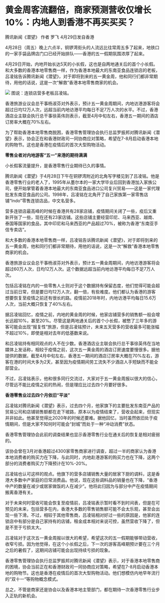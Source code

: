 # 黄金周客流翻倍，商家预测营收仅增长10%：内地人到香港不再买买买？

腾讯新闻《潜望》 作者 罗飞 4月29日发自香港

4月28日（周五）晚上六点半，铜锣湾街头的人流远比往常周五多了起来，地铁口的一家手袋品牌店门口已经开始排队——香港的五一假期氛围浓厚了起来。

4月29日开始，内地开始长达5天的小长假，这也是自两地通关后的首个小长假。和大多数的香港本地零售商一样，作为香港本地最大的东南亚食品连锁店的老板，吕凌铭告诉腾讯新闻《潜望》，对于即将到来的五一黄金周，他和同行们都非常期待，用他的话说，这是一次“解救”香港本地零售商家的机会。

![](https://inews.gtimg.com/om_bt/O0t1p46-ZXdqJCY6FM_c4dbnzkya1qFm8ly-lvB04JiiYAA/1000)
图说：连锁店营多老板吕凌铭。

香港旅游业议会总干事杨淑芬对外表示，预计五一黄金周期间，内地访港游客将会超过日均12万人次，远超当前内地访港平均每日不足7万人次的水平。不过，香港酒店业主联会执行总干事徐英伟则表示，截至4月中旬左右，香港五一期间的酒店订房率大概在70%左右。

为了帮助香港本地零售商脱困，香港零售管理协会执行总监罗振邦对腾讯新闻《潜望》表示，协会正在和香港财政司一同协商应对策略，希望在7-8月启动香港本地的购物节。这也是香港在疫情后的首次大型购物活动。

**零售业者对内地游客“五一”来港的期待满满**

小长假客流量提升，是香港零售行业期待已久的事情。

腾讯新闻《潜望》于4月28日下午在铜锣湾附近的北角写字楼见到了吕凌铭。他是香港零售行业的老人了，1995年从墨尔本的一家大学毕业后回到香港加入家族公司，便开始掌管着香港本地最大的东南亚食品进口公司复兴贸易——这是一家代理批发东南亚食品的公司。1998年，吕凌铭在北角开了自己家族第一家零售店铺“Indo”零售连锁店品，中文名营多。

营多连锁店最高峰的时候在香港共有28家店铺，疫情期间关闭了一些，疫后又重新开张了一些，现在还有23家店铺。这些店铺主要经营印尼、马来西亚、越南、泰国等国家的食品，其中印尼和马来西亚的产品超过70%，被称为香港“东南亚手信专卖店”。

和大多数的香港本地零售商一样，吕凌铭告诉腾讯新闻《潜望》，对于即将到来的五一黄金周，他和同行们都非常期待，用他的话说，这是一次“解救”香港本地零售商家的机会。

香港旅游业议会总干事杨淑芬对外表示，预计五一黄金周期间，内地访港游客将会超过60万人次，日均12万人次。这个数据远超当前内地访港平均每日不足7万人次。

包括吕凌铭在内的一些零售人士则对于这个数据持有保留态度，他们觉得可能会超过当前日常，但是要日均12万人次，翻一倍，有些难度。他们都认为香港的游客想要恢复至疫情之前还有很长的路。疫情前2018年时，内地访港平均每日15.6万人次，当前大概只恢复了40%左右。

据吕凌铭回忆，疫情之前，内地的黄金周的时候，他家店铺营多的销售额一般会增长远超10%，甚至20%。尽管这是两地通关后的首个小长假，被憋了三年多的游客可能会出现“报复性”旅游，但是吕凌铭预计，未来五天营多的营收最多可能涨幅不超过10%，即使是相对去年的低基数来说。

和吕凌铭持有相同观点的人不在少数。香港酒店业主联会执行总干事徐英伟在当地媒体上发话称，相较于疫情之前，这次五一黄金周的酒店订房速度要慢很多。据他提供的数据，截至4月中旬左右，香港五一期间的酒店订房率大概在70%左右，游客在港的时间大多为2天，甚至因为疫情期间劳工流失不少酒店人手短缺而不能全部营业。

不过，吕凌铭表示，他和很多同行交流过，大家对于五一黄金周报以很大的信心，尽管远不能比疫情之前的热闹，但是理应比过去四个月要好很多。

**香港零售业过去四个月依旧“平淡”**

吕凌铭对腾讯新闻《潜望》表示，过去四个月，他家旗下的主要批发东南亚产品的贸易公司和店铺销售额都在走下坡路，原本以为疫情结束了，营收会起来，但现实并非如此。他甚至觉得比2020年的时候还要难。据他回忆，当时虽然依旧处于疫情期间，但是大家不知何时可能会“封城”而处于一种“冲动消费”状态。

香港零售管理协会此前的调查结果也显示香港零售行业在通关后的恢复是相对疲弱的。

该协会曾在3月对香港超过4300家零售商家进行调查，超过一半的商家认为香港本地消费者的购买力在下降，与此同时，内地赴港游客的购买力也在下降，这两个部分的消费者购买力下降预计在10%-20%。

吕凌铭也认可这样的观点。他旗下的营多店铺销售大量的居家下厨的调料，这是香港大多数中产家庭的日常消费品。他说，现在这些调料品的销量也在下降，“香港中产的数量在减少或居家做饭的人在减少”。他将此归因为与部分中产在疫情期间搬离香港有关。

对于未来何时营收可能会恢复至疫情前，吕凌铭表示暂时看不到时间表，但是在可预见的未来，包括营多在内，香港大多数的零售销售额可能不会太乐观，甚至会出现一些下滑。不过，相较于其他零售商，吕凌铭相对好过一些的原因是，他家的连锁店中有部分是自己家持有的店铺，租金成本相对来说可控，虽然营收下降了，但是不至于亏损太大。

吕凌铭对于这次五一黄金周报以很大的希望，希望这次的五一假期能够带动营收，收窄亏损。因为他觉得，在这个小长假之后，下一次的游客高峰期预计要在三个月之后的暑假了，这期间店铺可能会出现持续亏损的现象。

香港零售管理协会执行总监罗振邦对腾讯新闻《潜望》表示，对于香港本地零售商的困境，协会当前正在和香港财政司一同协商应对策略，希望在7-8月启动香港本地的购物节。这也是香港在疫情后的首次大型购物活动。他们想模仿内地早年流行的“双十一“等购物概念模式。

总之，不管是商家还是协会以及香港本地主管部门，都在期待一次香港零售行业步入正轨的新机会。

